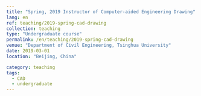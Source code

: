 ```yaml
---
title: "Spring, 2019 Instructor of Computer-aided Engineering Drawing"
lang: en
ref: teaching/2019-spring-cad-drawing
collection: teaching
type: "Undergraduate course"
permalink: /en/teaching/2019-spring-cad-drawing
venue: "Department of Civil Engineering, Tsinghua University"
date: 2019-03-01
location: "Beijing, China"

category: teaching
tags: 
  - CAD
  - undergraduate
---
```


